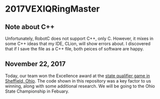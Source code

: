# 2017VEXIQRingMaster
## Note about C++
Unfortunately, RobotC does not support C++, only C. However, it mixes in some C++ ideas that my IDE, CLion, will show errors about. I discovered that if I save the file as a C++ file, both peices of software are happy. 
## November 22, 2017
Today, our team won the Excellence award at the [state qualifier game in Sheffield, Ohio](https://www.robotevents.com/robot-competitions/vex-iq-challenge/RE-VIQC-17-3799.html). The code shown in this repository was a key factor to us winning, along with some additional research. We will be going to the Ohio State Championship in Febuary.
